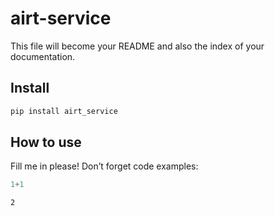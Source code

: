 airt-service
================

<!-- WARNING: THIS FILE WAS AUTOGENERATED! DO NOT EDIT! -->

This file will become your README and also the index of your
documentation.

## Install

``` sh
pip install airt_service
```

## How to use

Fill me in please! Don’t forget code examples:

``` python
1+1
```

    2
